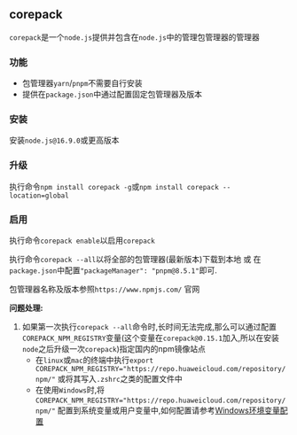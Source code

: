 ## corepack

`corepack`是一个`node.js`提供并包含在`node.js`中的管理包管理器的管理器

### 功能
- 包管理器`yarn`/`pnpm`不需要自行安装
- 提供在`package.json`中通过配置固定包管理器及版本

### 安装
安装`node.js@16.9.0`或更高版本

### 升级

执行命令`npm install corepack -g`或`npm install corepack --location=global`

### 启用

执行命令`corepack enable`以启用`corepack`

执行命令`corepack --all`以将全部的包管理器(最新版本)下载到本地
或
在`package.json`中配置`"packageManager": "pnpm@8.5.1"`即可.

包管理器名称及版本参照`https://www.npmjs.com/` 官网

**问题处理:**
1. 如果第一次执行`corepack --all`命令时,长时间无法完成,那么可以通过配置`COREPACK_NPM_REGISTRY`变量(这个变量在`corepack@0.15.1`加入,所以在安装`node`之后升级一次`corepack`)指定国内的npm镜像站点
    - 在`linux`或`mac`的终端中执行`export COREPACK_NPM_REGISTRY="https://repo.huaweicloud.com/repository/npm/"` 或将其写入`.zshrc`之类的配置文件中
    - 在使用`Windows`时,将`COREPACK_NPM_REGISTRY="https://repo.huaweicloud.com/repository/npm/"` 配置到系统变量或用户变量中,如何配置请参考[Windows环境变量配置](https://jingyan.baidu.com/article/90bc8fc84b05b3b753640cdc.html)
